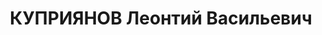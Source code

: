 ---
title: КУПРИЯНОВ Леонтий Васильевич
description: 'Род. в 1894, с. Арзгир, русский, обр.: малограмотный, бывший член ВКП(б).
  Проживал: с. Арзгир. Заведующий МТФ

  Арестован 02.10.1937. Приговор: ВМН. Расстрелян'
---